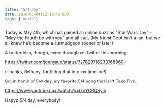 ```yaml
---
title: "5/4 day"
date: 2016-05-04T12:10:43.000
tags: ['music']
---
```


Today is May 4th, which has gained an online buzz as "Star Wars Day" - "May the Fourth be with you" and all that. (My friend Geof isn't a fan, but we all knew he'd become a curmudgeon sooner or later.)

A better idea, though, came through on Twitter this morning:

https://twitter.com/jonnysun/status/727829716233768960

(Thanks, Bethany, for RTing that into my timeline!)

So, in honor of 5/4 day, my favorite 5/4 song that isn't [Take Five](https://www.youtube.com/watch?v=vmDDOFXSgAs):

https://www.youtube.com/watch?v=IXxYCRQSylo

Hapyp 5/4 day, everybody!
